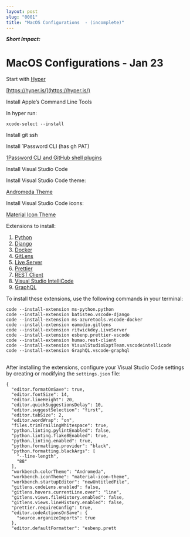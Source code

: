 ```yaml
---
layout: post
slug: "0001"
title: "MacOS Configurations  - (incomplete)"
---
```


***Short Impact:***



# MacOS Configurations  - Jan 23

Start with [Hyper](https://hyper.is)

[https://hyper.is/](https://hyper.is/)

Install Apple’s Command Line Tools

In hyper run:


```
xcode-select --install
```


Install git ssh

Install 1Password CLI (has gh PAT)

[1Password CLI and GitHub shell plugins](https://developer.1password.com/docs/cli/shell-plugins/github/)

Install Visual Studio Code


Install Visual Studio Code theme:

[Andromeda Theme](https://marketplace.visualstudio.com/items?itemName=EliverLara.andromeda)

Install Visual Studio Code icons:

[Material Icon Theme](https://marketplace.visualstudio.com/items?itemName=PKief.material-icon-theme)

Extensions to install:

1. [Python](https://marketplace.visualstudio.com/items?itemName=ms-python.python)
2. [Django](https://marketplace.visualstudio.com/items?itemName=batisteo.vscode-django)
3. [Docker](https://marketplace.visualstudio.com/items?itemName=ms-azuretools.vscode-docker)
4. [GitLens](https://marketplace.visualstudio.com/items?itemName=eamodio.gitlens)
5. [Live Server](https://marketplace.visualstudio.com/items?itemName=ritwickdey.LiveServer)
6. [Prettier](https://marketplace.visualstudio.com/items?itemName=esbenp.prettier-vscode)
7. [REST Client](https://marketplace.visualstudio.com/items?itemName=humao.rest-client)
8. [Visual Studio IntelliCode](https://marketplace.visualstudio.com/items?itemName=VisualStudioExptTeam.vscodeintellicode)
9. [GraphQL](https://marketplace.visualstudio.com/items?itemName=GraphQL.vscode-graphql)

To install these extensions, use the following commands in your terminal:


```
code --install-extension ms-python.python
code --install-extension batisteo.vscode-django
code --install-extension ms-azuretools.vscode-docker
code --install-extension eamodio.gitlens
code --install-extension ritwickdey.LiveServer
code --install-extension esbenp.prettier-vscode
code --install-extension humao.rest-client
code --install-extension VisualStudioExptTeam.vscodeintellicode
code --install-extension GraphQL.vscode-graphql
```
## 
After installing the extensions, configure your Visual Studio Code settings by creating or modifying the `settings.json` file:


```
{
  "editor.formatOnSave": true,
  "editor.fontSize": 14,
  "editor.lineHeight": 20,
  "editor.quickSuggestionsDelay": 10,
  "editor.suggestSelection": "first",
  "editor.tabSize": 2,
  "editor.wordWrap": "on",
  "files.trimTrailingWhitespace": true,
  "python.linting.pylintEnabled": false,
  "python.linting.flake8Enabled": true,
  "python.linting.enabled": true,
  "python.formatting.provider": "black",
  "python.formatting.blackArgs": [
    "--line-length",
    "88"
  ],
  "workbench.colorTheme": "Andromeda",
  "workbench.iconTheme": "material-icon-theme",
  "workbench.startupEditor": "newUntitledFile",
  "gitlens.codeLens.enabled": false,
  "gitlens.hovers.currentLine.over": "line",
  "gitlens.views.fileHistory.enabled": false,
  "gitlens.views.lineHistory.enabled": false,
  "prettier.requireConfig": true,
  "editor.codeActionsOnSave": {
    "source.organizeImports": true
  },
  "editor.defaultFormatter": "esbenp.prett

```

